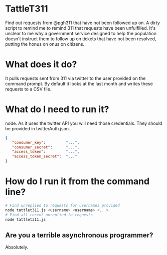 # TattleT311
Find out requests from @pgh311 that have not been followed up on. A dirty script to remind me to remind 311 that requests have been unfulfilled. It's unclear to me why a government service designed to help the population doesn't instruct them to follow up on tickets that have not been resolved, putting the honus on onus on citizens.

# What does it do?
It pulls requests sent from 311 via twitter to the user provided on the command prompt. By default it looks at the last month and writes these requests to a CSV file.

# What do I need to run it?
node. As it uses the twitter API you will need those credentials. They should be provided in twitterAuth.json.

```json
{
   "consumer_key":         "...",
   "consumer_secret":      "...",
   "access_token":         "...",
   "access_token_secret":  "..."
}
```

# How do I run it from the command line?
```bash
# Find unreplied to requests for usernames provided
node tattlet311.js <username> <username> <...>
# Find all recent unreplied to requests
node tattlet311.js
```

## Are you a terrible asynchronous programmer?

Absolutely.

